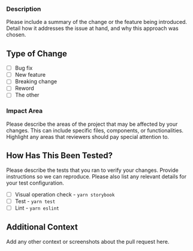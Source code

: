 ### Description
Please include a summary of the change or the feature being introduced. Detail how it addresses the issue at hand, and why this approach was chosen.

## Type of Change
- [ ] Bug fix
- [ ] New feature
- [ ] Breaking change
- [ ] Reword
- [ ] The other

### Impact Area
Please describe the areas of the project that may be affected by your changes. This can include specific files, components, or functionalities. Highlight any areas that reviewers should pay special attention to.

## How Has This Been Tested?
Please describe the tests that you ran to verify your changes. Provide instructions so we can reproduce. Please also list any relevant details for your test configuration.

- [ ] Visual operation check - `yarn storybook`
- [ ] Test - `yarn test`
- [ ] Lint - `yarn eslint`

## Additional Context
Add any other context or screenshots about the pull request here.
